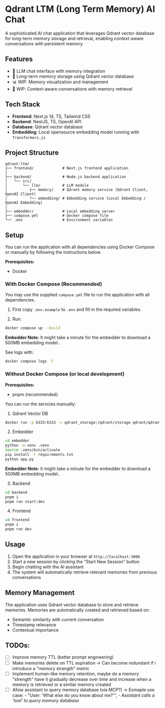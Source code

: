 # Qdrant LTM (Long Term Memory) AI Chat

A sophisticated AI chat application that leverages Qdrant vector database for long-term memory storage and retrieval, enabling context-aware conversations with persistent memory.

## Features

- 🤖 LLM chat interface with memory integration
- 🧠 Long-term memory storage using Qdrant vector database
- 📊 WIP: Memory visualization and management
- 🔄 WIP: Context-aware conversations with memory retrieval

## Tech Stack

- **Frontend**: Next.js 14, TS, Tailwind CSS
- **Backend**: NestJS, TS, OpenAI API
- **Database**: Qdrant vector database
- **Embedding**: Local opensource embedding model running with `Transformers.js`

## Project Structure

```
qdrant-ltm/
├── frontend/             # Next.js frontend application
│
├── backend/              # Node.js backend application
│   └── src/
│       └── llm/          # LLM module
│          ├── memory/    # Qdrant memory service (Qdrant Client, OpenAI Client)
│          └── embedding/ # Embedding service (Local Embedding / OpenAI Embedding)
│
├── embedder/             # Local embedding server
├── compose.yml           # Docker compose file
└── .env                  # Environment variables
```

## Setup

You can run the application with all dependencies using Docker Compose or manually by following the instructions below.

**Prerequisites:**
- Docker

### With Docker Compose (Recommended)

You may use the supplied `compose.yml` file to run the application with all dependencies.

1. First copy `.env.example` to `.env` and fill in the required variables.

2. Run:
```bash
docker compose up --build
```

**Embedder Note:** It might take a minute for the embedder to download a 500MB embedding model..

See logs with:
```bash
docker compose logs -f
```

### Without Docker Compose (or local development)

**Prerequisites:**
- pnpm (recommended)

You can run the servcies manually:

1. Qdrant Vector DB
```bash
docker run -p 6333:6333 -v qdrant_storage:/qdrant/storage qdrant/qdrant
```

2. Embedder
```bash
cd embedder
python -m venv .venv
source .venv/bin/activate
pip install -r requirements.txt
python app.py
```

**Embedder Note:** It might take a minute for the embedder to download a 500MB embedding model..

3. Backend
```bash
cd backend
pnpm i
pnpm run start:dev
```

4. Frontend
```bash
cd frontend
pnpm i
pnpm run dev
```

## Usage

1. Open the application in your browser at `http://localhost:3000`.
2. Start a new session by clicking the "Start New Session" button
3. Begin chatting with the AI assistant
4. The system will automatically retrieve relevant memories from previous conversations

## Memory Management

The application uses Qdrant vector database to store and retrieve memories. Memories are automatically created and retrieved based on:
- Semantic similarity with current conversation
- Timestamp relevance
- Contextual importance

## TODOs:

- [ ] Improve memory TTL (better prompt engineering)
- [ ] Make memories delete on TTL expiration
    -> Can become redundant if i introduce a "memory strength" metric
- [ ] Implement human-like memory retention, maybe do a memory "strength" have it gradually decrease over time and increase when a memory is retrieved or a similar memory created
- [ ] Allow assistant to query memory database (via MCP?)
    -> Exmaple use case:
        - "User: 'What else do you know about me?'",
        - *Assistant calls a 'tool' to query memory database*
